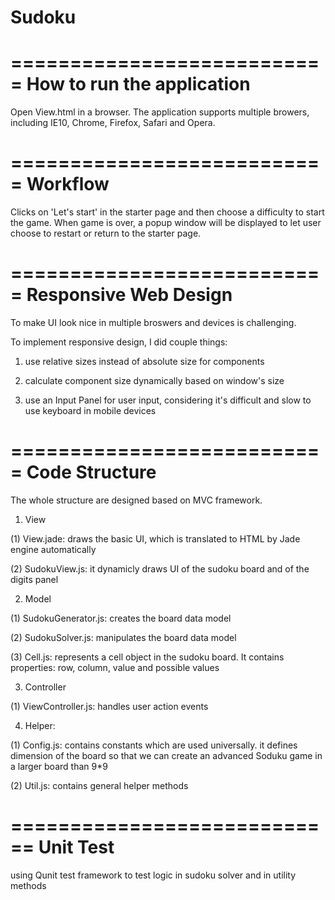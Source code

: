 # Sudoku
===========================
How to run the application
===========================
Open View.html in a browser. The application supports multiple
browers, including IE10, Chrome, Firefox, Safari and Opera.

===========================
Workflow 
===========================
Clicks on 'Let's start' in the starter page and then choose a 
difficulty to start the game. 
When game is over, a popup window will be displayed to let user
choose to restart or return to the starter page.

===========================
Responsive Web Design
===========================
To make UI look nice in multiple broswers and devices is challenging. 

To implement responsive design, I did couple things: 

  1. use relative sizes instead of absolute size for components
  
  2. calculate component size dynamically based on window's size
   
  3. use an Input Panel for user input, considering it's difficult and 
     slow to use keyboard in mobile devices

===========================
Code Structure
===========================
The whole structure are designed based on MVC framework.

1. View

  (1) View.jade: draws the basic UI, which is translated to HTML by 
                Jade engine automatically
                
  (2) SudokuView.js: it dynamicly draws UI of the sudoku board and
                    of the digits panel
                    
2. Model

  (1) SudokuGenerator.js: creates the board data model
  
  (2) SudokuSolver.js: manipulates the board data model
  
  (3) Cell.js: represents a cell object in the sudoku board. It 
              contains properties: row, column, value and possible values
              
3. Controller 

  (1) ViewController.js: handles user action events

4. Helper:

  (1) Config.js: contains constants which are used universally. 
                it defines dimension of the board so that we can create an
                advanced Soduku game in a larger board than 9*9

  (2) Util.js: contains general helper methods

============================
Unit Test
============================
using Qunit test framework to test logic in sudoku solver and in utility methods





